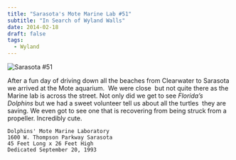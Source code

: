 ```yaml
---
title: "Sarasota's Mote Marine Lab #51"
subtitle: "In Search of Wyland Walls"
date: 2014-02-18
draft: false
tags:
  - Wyland
---
```


![Sarasota #51](../images/51-sarasota.jpg)


After a fun day of driving down all the beaches from Clearwater to Sarasota we arrived at the Mote aquarium.  We were close  but not quite there as the Marine lab is across the street. Not only did we get to see _Florida’s Dolphins_ but we had a sweet volunteer tell us about all the turtles  they are saving. We even got to see one that is recovering from being struck from a propeller. Incredibly cute.

```
Dolphins' Mote Marine Laboratory
1600 W. Thompson Parkway Sarasota
45 Feet Long x 26 Feet High
Dedicated September 20, 1993
```